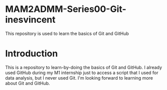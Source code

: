 # MAM2ADMM-Series00-Git-inesvincent
This repository is used to learn the basics of Git and GitHub

# Introduction
This is a repository to learn-by-doing the basics of Git and GitHub.
I already used GitHub during my M1 internship just to access a script that I used for data analysis, but I never used Git.
I'm looking forward to learning more about Git and GitHub.
